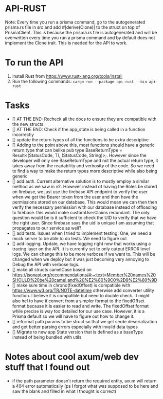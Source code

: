 # API-RUST

Note: Every time you run a prisma command, go to the autogenerated prisma.rs file in src and add #[derive(Clone)] to the struct on top of PrismaClient. This is because the prisma.rs file is autogenerated and will be overwritten every time you run a prisma command and by default does not implement the Clone trait. This is needed for the API to work.

# To run the API

1. Install Rust from https://www.rust-lang.org/tools/install
2. Run the following commands:
   `cargo run --package api-rust --bin api-rust`

# Tasks

- [] AT THE END: Recheck all the docs to ensure they are compatible with the new structs
- [] AT THE END: Check if the app_state is being called in a function incorrectly
- [] update the return types of all the functions to be extra descriptive
- [] Adding to the point above this, most functions should have a generic return type that can belike pub type BaseReturnType<T> = Result<(StatusCode, T), (StatusCode, String)>;. However since the developer will only see BaseReturnType<T> and not the actual return type, it takes away from the readability and verbosity of the code. So we need to find a way to make the return types more descriptive while also being generic
- [] add auth. Current alternative solution is to mostly employ a similar method as we saw in v2. However instead of having the Roles be stored on firebase, we just use the firebase API endpoint to verify the user when we get the Bearer token from the user and then have the permissions stored on our database. This would mean we can then then verify the necessary permission with our database instead of offloading to firebase. this would make customUserClaims redundant. The only question would be is it sufficient to check the UID to verify that we have the right user. Since firebase says the uid is unique I am assuming that propagates to our service as well?
- [] add tests. Issues when I tried to implement testing: One, we need a mock server to be able to do tests. We need to figure out
- [] add logging. Update, we have logging right now that works using a tracing layer on the API. It is currently set to only output ERROR level logs. We can change this to be more verbose if we want to. This will be changed when we deploy but it was just becoming very annoying to Debug the API with verbose logs.
- [] make all structs camelCase based on https://jsonapi.org/recommendations/#:~:text=Member%20names%20SHOULD%20be%20camel,and%20%E2%80%9C0%2D9%E2%80%9D
- [] make sure time in chrono(fixedOffset) is compatible with https://www.w3.org/TR/NOTE-datetime otherwise add converter utility function. I believe it is compatible but need to double check. It might also hel to have it convert from a simpler format to the fixedOffset format because it is easier to read and write. The fixedOffset format while precise is way too detailed for our use case. However, it is a Prisma default so we will have to figure out how to change it.
- [] reformat path params to be struct so that we get serde deserialization and get better parsing errors especially with invalid data types
- [] Migrate to new app State version that is defined as a baseType instead of being bundled with utils

# Notes about cool axum/web dev stuff that I found out

- if the path parameter doesn't return the required entity, axum will return a 404 error automatically (ps I forgot what was supposed to be here and saw the blank and filled in what I thought is correct)